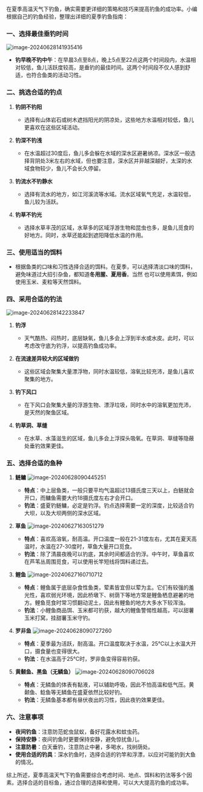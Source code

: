 在夏季高温天气下钓鱼，确实需要更详细的策略和技巧来提高钓鱼的成功率。小编根据自己的钓鱼经验，整理出详细的夏季钓鱼指南：

### 一、选择最佳垂钓时间

![image-20240628141935416](https://image.xiaoxiaofeng.site/blog/2024/06/28/xxf-20240628141935.png?xxfjava)

- **钓早晚不钓中午**：在早晨3点至8点，晚上5点至22点这两个时间段内，水温相对较低，鱼儿活跃度较高，是垂钓的最佳时间。这两个时间段不仅人感到舒适，也符合鱼类的活动习性。

### 二、挑选合适的钓点

1. **钓阴不钓阳**
   - 选择有山体岩石或树木遮挡阳光的阴凉处，这些地方水温相对较低，鱼儿更喜欢在这些区域活动。
2. **钓深不钓浅**
   - 在水温超过30度后，鱼儿多会躲在水域的深水区避暑纳凉。深水区一般选择背阴处3米左右的水域，但也要注意，深水区并非越深越好，太深的水域食物较少，鱼儿不会长久停留。
   
3. **钓流水不钓静水**
   - 选择有流水的地方，如江河溪流等水域。流水区域氧气充足，水温较低，鱼儿较为活跃。
4. **钓草不钓光**
   - 选择水草丰茂的区域，水草多的区域浮游生物和昆虫也多，是鱼儿觅食的好地方。同时，水草还能起到遮阳降低水温的作用。

### 三、使用适当的饵料

- 根据鱼类的口味和习性选择合适的饵料。在夏季，可以选择清淡口味的饵料，避免味道过大招引杂鱼，都知道**冬用腥、夏用香**。当然 也可以使用素饵，例如使用玉米、麦粒等天然饵料。

### 四、采用合适的钓法

![image-20240628142233847](https://image.xiaoxiaofeng.site/blog/2024/06/28/xxf-20240628142234.png?xxfjava)

1. **钓浮**
   - 天气酷热、闷热时，底层缺氧，鱼儿多会上浮到半水或水皮。此时，可以考虑改守底为钓浮，以提高钓鱼成功率。
   
2. **在流速差异较大的区域做钓**
   - 这些区域会聚集大量漂浮物，同时水温较低，溶氧比较充沛，是鱼儿喜欢聚集的地方。
   
3. **钓下风口**
   - 在下风口会聚集大量的浮游生物、漂浮垃圾，同时水中的溶氧更加充沛，是天然的聚鱼区域。
   
4. **钓草洞、草缝**
   - 在水草、水藻滋生的区域，鱼儿多会上浮探头吸氧。在草洞、草缝等隐蔽处垂钓效果更佳。

### 五、选择合适的鱼种

1. **鲢鳙**
   ![image-20240628090445251](https://image.xiaoxiaofeng.site/blog/2024/06/28/xxf-20240628090445.png?xxfjava)

   - **特点**：中上层鱼类，一般只要平均气温超过13摄氏度三天以上，白鲢就会开口，而鳙鱼需要大约18摄氏度左右才会开口。
   - **钓法**：盛夏钓鲢鳙，必定是钓浮。钓点选择需要一定的深度，比较适合钓大坝，以及大坝两侧的深水区域。
2. **草鱼**
   ![image-20240627163051279](https://image.xiaoxiaofeng.site/blog/2024/06/27/xxf-20240627163051.png?xxfjava)
   - **特点**：喜欢高溶氧，耐高温。开口温度一般在21-31度左右，尤其在夏天高温时，水温在27-30度时，草鱼大量开口觅食。
   - **钓法**：除了清晨夜晚可以钓底，其余时间都适合钓浮。中午时，草鱼喜欢在芦苇丛周围觅食，可以使用长竿短线将饵料递过去。
3. **鲤鱼**
   ![image-20240627160710712](https://image.xiaoxiaofeng.site/blog/2024/06/27/xxf-20240627160710.png?xxfjava)

   - **特点**：鲤鱼属于底层杂食性鱼类，荤素皆宜但以荤为主。它们有较强的羞光性，喜欢弱光环境，因此桥墩下、树荫下等地方常是鲤鱼栖息避暑的地方。鲤鱼觅食时常习惯翻动泥土，因此有鲤鱼的地方大多水下较浑浊。
   - **钓法**：小鲤鱼商品饵、玉米都可钓获，越大的鲤鱼警惕性越高，可以甜薯玉米打窝，挂甜薯玉米守钓。
4. **罗非鱼**
   ![image-20240628090727260](https://image.xiaoxiaofeng.site/blog/2024/06/28/xxf-20240628090727.png?xxfjava)
   - **特点**：夏季最为活跃，耐高温。开口温度取决于水温，25℃以上水温大开口，摄食量也变得很大。
   - **钓法**：在水温高于25℃时，罗非鱼变得容易钓获。
5. **黄颡鱼、黑鱼（无鳞鱼）**
   ![image-20240628090706028](https://image.xiaoxiaofeng.site/blog/2024/06/28/xxf-20240628090706.png?xxfjava)
   - **特点**：无鳞鱼的体表有黏液，可以辅助呼吸，因此不怕高温和低气压。黄颡鱼、鲶鱼等无鳞鱼在盛夏依然比较好钓。
   - **钓法**：无鳞鱼基本都有昼伏夜出的习性，因此夜钓效果更佳。

### 六、注意事项

- **夜间钓鱼**：注意防范蛇虫鼠蚁，备好花露水和蚊虫药。
- **保持安静**：夜间钓鱼时更要保持安静，避免惊扰鱼儿。
- **注意防暑**：白天垂钓，注意防止中暑，多喝水，找树荫处。
- **使用合适的钓具**：深水钓鱼时，选择合适的钓竿和浮漂，以应对可能钓到大鱼的情况。

综上所述，夏季高温天气下钓鱼需要综合考虑时间、地点、饵料和钓法等多个因素。选择合适的目标鱼，通过合理的选择和使用，可以大大提高钓鱼的成功率。